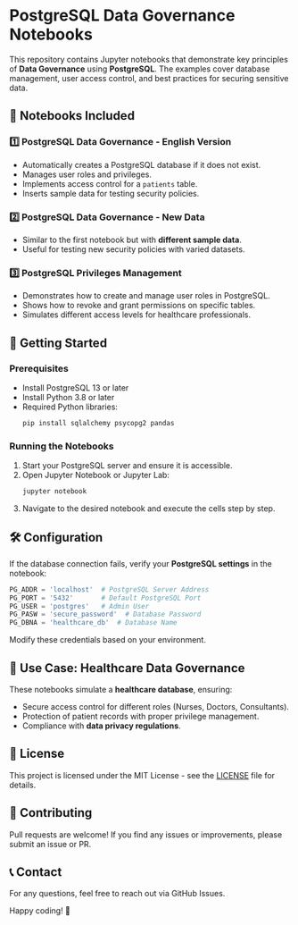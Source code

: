 # PostgreSQL Data Governance Notebooks

This repository contains Jupyter notebooks that demonstrate key principles of **Data Governance** using **PostgreSQL**. The examples cover database management, user access control, and best practices for securing sensitive data.

## 📌 Notebooks Included

### 1️⃣ **PostgreSQL Data Governance - English Version**
   - Automatically creates a PostgreSQL database if it does not exist.
   - Manages user roles and privileges.
   - Implements access control for a `patients` table.
   - Inserts sample data for testing security policies.

### 2️⃣ **PostgreSQL Data Governance - New Data**
   - Similar to the first notebook but with **different sample data**.
   - Useful for testing new security policies with varied datasets.

### 3️⃣ **PostgreSQL Privileges Management**
   - Demonstrates how to create and manage user roles in PostgreSQL.
   - Shows how to revoke and grant permissions on specific tables.
   - Simulates different access levels for healthcare professionals.

## 🚀 Getting Started

### Prerequisites
- Install PostgreSQL 13 or later
- Install Python 3.8 or later
- Required Python libraries:
  ```bash
  pip install sqlalchemy psycopg2 pandas
  ```

### Running the Notebooks
1. Start your PostgreSQL server and ensure it is accessible.
2. Open Jupyter Notebook or Jupyter Lab:
   ```bash
   jupyter notebook
   ```
3. Navigate to the desired notebook and execute the cells step by step.

## 🛠️ Configuration
If the database connection fails, verify your **PostgreSQL settings** in the notebook:
```python
PG_ADDR = 'localhost'  # PostgreSQL Server Address
PG_PORT = '5432'       # Default PostgreSQL Port
PG_USER = 'postgres'   # Admin User
PG_PASW = 'secure_password'  # Database Password
PG_DBNA = 'healthcare_db'  # Database Name
```
Modify these credentials based on your environment.

## 🏥 Use Case: Healthcare Data Governance
These notebooks simulate a **healthcare database**, ensuring:
- Secure access control for different roles (Nurses, Doctors, Consultants).
- Protection of patient records with proper privilege management.
- Compliance with **data privacy regulations**.

## 📜 License
This project is licensed under the MIT License - see the [LICENSE](LICENSE) file for details.

## 🤝 Contributing
Pull requests are welcome! If you find any issues or improvements, please submit an issue or PR.

## 📞 Contact
For any questions, feel free to reach out via GitHub Issues.

Happy coding! 🚀
